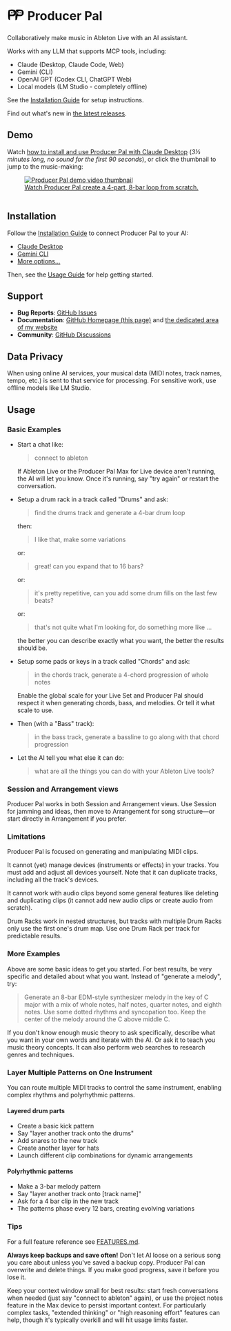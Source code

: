 # <sub><img src="./doc/img/producer-pal-logo.svg" height="40"/></sub> Producer Pal

Collaboratively make music in Ableton Live with an AI assistant.

Works with any LLM that supports MCP tools, including:

- Claude (Desktop, Claude Code, Web)
- Gemini (CLI)
- OpenAI GPT (Codex CLI, ChatGPT Web)
- Local models (LM Studio - completely offline)

See the [Installation Guide](./INSTALLATION.md) for setup instructions.

Find out what's new in
[the latest releases](https://github.com/adamjmurray/producer-pal/releases/).

## Demo

Watch
[how to install and use Producer Pal with Claude Desktop](https://www.youtube.com/watch?v=ypZBVI0Ncso)
(_3⅓ minutes long, no sound for the first 90 seconds_), or click the thumbnail
to jump to the music-making:

<a href="https://www.youtube.com/watch?v=ypZBVI0Ncso&t=86s">
<figure>
    <img
    src="https://img.youtube.com/vi/ypZBVI0Ncso/0.jpg"
    alt="Producer Pal demo video thumbnail" />
  <br>
  <figcaption>Watch Producer Pal create a 4-part, 8-bar loop from scratch.</figcaption>
  <br>
</figure>
</a>

## Installation

Follow the [Installation Guide](./INSTALLATION.md) to connect Producer Pal to
your AI:

- [Claude Desktop](./INSTALLATION.md#claude-desktop)
- [Gemini CLI](./INSTALLATION.md#gemini-cli)
- [More options...](./INSTALLATION.md)

Then, see the [Usage Guide](#usage) for help getting started.

## Support

- **Bug Reports**:
  [GitHub Issues](https://github.com/adamjmurray/producer-pal/issues)
- **Documentation**:
  [GitHub Homepage (this page)](https://github.com/adamjmurray/producer-pal/#readme)
  and [the dedicated area of my website](https://adammurray.link/producer-pal/)
- **Community**:
  [GitHub Discussions](https://github.com/adamjmurray/producer-pal/discussions)

## Data Privacy

When using online AI services, your musical data (MIDI notes, track names,
tempo, etc.) is sent to that service for processing. For sensitive work, use
offline models like LM Studio.

## Usage

### Basic Examples

- Start a chat like:

  > connect to ableton

  If Ableton Live or the Producer Pal Max for Live device aren't running, the AI
  will let you know. Once it's running, say "try again" or restart the
  conversation.

- Setup a drum rack in a track called "Drums" and ask:

  > find the drums track and generate a 4-bar drum loop

  then:

  > I like that, make some variations

  or:

  > great! can you expand that to 16 bars?

  or:

  > it's pretty repetitive, can you add some drum fills on the last few beats?

  or:

  > that's not quite what I'm looking for, do something more like ...

  the better you can describe exactly what you want, the better the results
  should be.

- Setup some pads or keys in a track called "Chords" and ask:

  > in the chords track, generate a 4-chord progression of whole notes

  Enable the global scale for your Live Set and Producer Pal should respect it
  when generating chords, bass, and melodies. Or tell it what scale to use.

- Then (with a "Bass" track):

  > in the bass track, generate a bassline to go along with that chord
  > progression

- Let the AI tell you what else it can do:

  > what are all the things you can do with your Ableton Live tools?

### Session and Arrangement views

Producer Pal works in both Session and Arrangement views. Use Session for
jamming and ideas, then move to Arrangement for song structure—or start directly
in Arrangement if you prefer.

### Limitations

Producer Pal is focused on generating and manipulating MIDI clips.

It cannot (yet) manage devices (instruments or effects) in your tracks. You must
add and adjust all devices yourself. Note that it can duplicate tracks,
including all the track's devices.

It cannot work with audio clips beyond some general features like deleting and
duplicating clips (it cannot add new audio clips or create audio from scratch).

Drum Racks work in nested structures, but tracks with multiple Drum Racks only
use the first one's drum map. Use one Drum Rack per track for predictable
results.

### More Examples

Above are some basic ideas to get you started. For best results, be very
specific and detailed about what you want. Instead of "generate a melody", try:

> Generate an 8-bar EDM-style synthesizer melody in the key of C major with a
> mix of whole notes, half notes, quarter notes, and eighth notes. Use some
> dotted rhythms and syncopation too. Keep the center of the melody around the C
> above middle C.

If you don't know enough music theory to ask specifically, describe what you
want in your own words and iterate with the AI. Or ask it to teach you music
theory concepts. It can also perform web searches to research genres and
techniques.

### Layer Multiple Patterns on One Instrument

You can route multiple MIDI tracks to control the same instrument, enabling
complex rhythms and polyrhythmic patterns.

#### Layered drum parts

- Create a basic kick pattern
- Say "layer another track onto the drums"
- Add snares to the new track
- Create another layer for hats
- Launch different clip combinations for dynamic arrangements

#### Polyrhythmic patterns

- Make a 3-bar melody pattern
- Say "layer another track onto [track name]"
- Ask for a 4 bar clip in the new track
- The patterns phase every 12 bars, creating evolving variations

### Tips

For a full feature reference see [FEATURES.md](./FEATURES.md).

**Always keep backups and save often!** Don't let AI loose on a serious song you
care about unless you've saved a backup copy. Producer Pal can overwrite and
delete things. If you make good progress, save it before you lose it.

Keep your context window small for best results: start fresh conversations when
needed (just say "connect to ableton" again), or use the project notes feature
in the Max device to persist important context. For particularly complex tasks,
"extended thinking" or "high reasoning effort" features can help, though it's
typically overkill and will hit usage limits faster.

